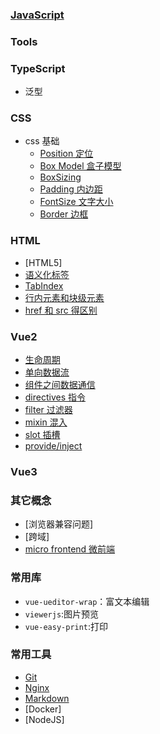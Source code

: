 ### [JavaScript](./JavaScript/index.md)

### Tools

### TypeScript

- 泛型

### CSS

- css 基础
  - [Position 定位](./CSS/Position/index.md)
  - [Box Model 盒子模型](./CSS/BoxModel/index.md)
  - [BoxSizing](./CSS/BoxSizing/index.md)
  - [Padding 内边距](./CSS/padding.md)
  - [FontSize 文字大小](./CSS/FontSize/index.md)
  - [Border 边框](./CSS/Border/index.md)

### HTML

- [HTML5]
- [语义化标签](./HTML/tag/index.md)
- [TabIndex](./HTML/TabIndex/index.md)
- [行内元素和块级元素](./HTML/blockInline/index.md)
- [href 和 src 得区别](./HTML/hrefAndSrc/index.md)

### Vue2

- [生命周期](./Vue2/lifeCycle.md)
- [单向数据流](./Vue2/unidirectionalDataFlow/index.md)
- [组件之间数据通信](./Vue2/comminication/index.md)
- [directives 指令](./Vue2/directives/vModelDemo.html)
- [filter 过滤器](./Vue2/filter/index.md)
- [mixin 混入](./Vue2/mixin/index.md)
- [slot 插槽](./Vue2/slot.md)
- [provide/inject](./Vue2/provideInject.md)

### Vue3

### 其它概念

- [浏览器兼容问题]
- [跨域]
- [micro frontend 微前端](./MicroFrontend/index.md)

### 常用库

- `vue-ueditor-wrap`：富文本编辑
- `viewerjs`:图片预览
- `vue-easy-print`:打印

### 常用工具

- [Git](./Commands/Git.md)
- [Nginx](./Commands/Nginx/index.md)
- [Markdown](./Tools/markdown/index.md)
- [Docker]
- [NodeJS]
